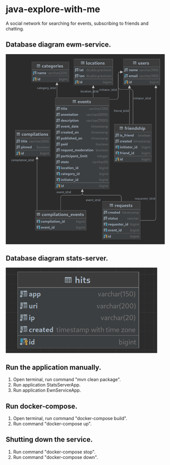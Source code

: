 # java-explore-with-me
A social network for searching for events, subscribing to friends and chatting.

## Database diagram ewm-service.
![ewm-service](image/ewm_datasource.png)

## Database diagram stats-server.
![stats-server](image/stats_datasource.png)

## Run the application manually.
 1. Open terminal, run command "mvn clean package".
 2. Run application StatsServerApp.
 3. Run application EwnServiceApp.

## Run docker-compose.
 1. Open terminal, run command "docker-compose build".
 2. Run command "docker-compose up".

## Shutting down the service.
 1. Run command "docker-compose stop".
 2. Run command "docker-compose down". 